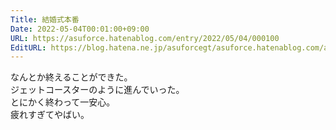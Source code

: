 ```yaml
---
Title: 結婚式本番
Date: 2022-05-04T00:01:00+09:00
URL: https://asuforce.hatenablog.com/entry/2022/05/04/000100
EditURL: https://blog.hatena.ne.jp/asuforcegt/asuforce.hatenablog.com/atom/entry/13574176438089460886
---
```


なんとか終えることができた。  
ジェットコースターのように進んでいった。  
とにかく終わって一安心。  
疲れすぎてやばい。
